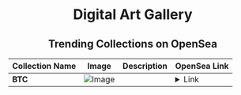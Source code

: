 <div align="center">

# Digital Art Gallery

## Trending Collections on OpenSea

| Collection Name                       | Image                                                                                     | Description                       | OpenSea Link                                                                                          |
|---------------------------------------|-------------------------------------------------------------------------------------------|-----------------------------------|--------------------------------------------------------------------------------------------------------|
| **BTC** | ![Image](https://i.seadn.io/s/raw/files/a86b41c7ed5b80c8f46ed3f043b65d5f.jpg?w=500&auto=format?w=200&auto=format) |  | <details><summary>Link</summary>[BTC](https://opensea.io/collection/btc-1029)</details> |

</div>